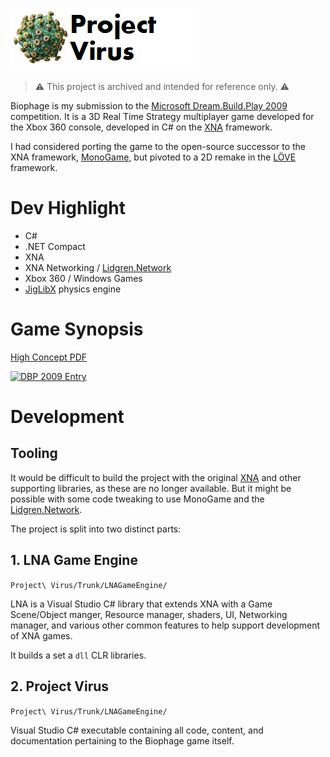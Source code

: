 
![logo](logo.png)

> ⚠️ This project is archived and intended for reference only. ⚠️ 

Biophage is my submission to the [Microsoft Dream.Build.Play 2009](https://en.wikipedia.org/wiki/Dream_Build_Play) competition. It is a 3D Real Time Strategy multiplayer game developed for the Xbox 360 console, developed in C# on the [XNA](https://en.wikipedia.org/wiki/Microsoft_XNA) framework.

I had considered porting the game to the open-source successor to the XNA framework, [MonoGame](https://monogame.net), but pivoted to a 2D remake in the [LÖVE](https://love2d.org) framework.

# Dev Highlight

- C#
- .NET Compact
- XNA
- XNA Networking / [Lidgren.Network](https://github.com/lidgren/lidgren-network-gen3)
- Xbox 360 / Windows Games
- [JigLibX](http://jiglibx.wikidot.com) physics engine

# Game Synopsis

[High Concept PDF](high_concept.pdf)

[![DBP 2009 Entry](https://img.youtube.com/vi/AKw0u0r2t50/0.jpg)](https://www.youtube.com/watch?v=AKw0u0r2t50)

# Development

## Tooling

It would be difficult to build the project with the original [XNA](https://en.wikipedia.org/wiki/Microsoft_XNA) and other supporting libraries, as these are no longer available. But it might be possible with some code tweaking to use MonoGame and the [Lidgren.Network](https://github.com/lidgren/lidgren-network-gen3).

The project is split into two distinct parts:

## 1. LNA Game Engine

`Project\ Virus/Trunk/LNAGameEngine/`

LNA is a Visual Studio C# library that extends XNA with a Game Scene/Object manger, Resource manager, shaders, UI, Networking manager, and various other common features to help support development of XNA games.

It builds a set a `dll` CLR libraries.

## 2. Project Virus

`Project\ Virus/Trunk/LNAGameEngine/`

Visual Studio C# executable containing all code, content, and documentation pertaining to the Biophage game itself.
